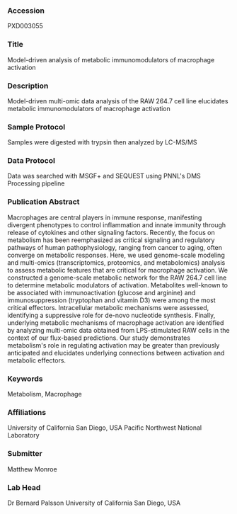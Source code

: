 ### Accession
PXD003055

### Title
Model-driven analysis of metabolic immunomodulators of macrophage activation

### Description
Model-driven multi-omic data analysis of the RAW 264.7 cell line elucidates metabolic immunomodulators of macrophage activation

### Sample Protocol
Samples were digested with trypsin then analyzed by LC-MS/MS

### Data Protocol
Data was searched with MSGF+ and SEQUEST using PNNL's DMS Processing pipeline

### Publication Abstract
Macrophages are central players in immune response, manifesting divergent phenotypes to control inflammation and innate immunity through release of cytokines and other signaling factors. Recently, the focus on metabolism has been reemphasized as critical signaling and regulatory pathways of human pathophysiology, ranging from cancer to aging, often converge on metabolic responses. Here, we used genome-scale modeling and multi-omics (transcriptomics, proteomics, and metabolomics) analysis to assess metabolic features that are critical for macrophage activation. We constructed a genome-scale metabolic network for the RAW 264.7 cell line to determine metabolic modulators of activation. Metabolites well-known to be associated with immunoactivation (glucose and arginine) and immunosuppression (tryptophan and vitamin D3) were among the most critical effectors. Intracellular metabolic mechanisms were assessed, identifying a suppressive role for de-novo nucleotide synthesis. Finally, underlying metabolic mechanisms of macrophage activation are identified by analyzing multi-omic data obtained from LPS-stimulated RAW cells in the context of our flux-based predictions. Our study demonstrates metabolism's role in regulating activation may be greater than previously anticipated and elucidates underlying connections between activation and metabolic effectors.

### Keywords
Metabolism, Macrophage

### Affiliations
University of California San Diego, USA
Pacific Northwest National Laboratory

### Submitter
Matthew Monroe

### Lab Head
Dr Bernard Palsson
University of California San Diego, USA


